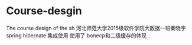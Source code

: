 # Course-desgin
The course design of the sh
河北师范大学2015级软件学院大数据一班秦晓宇 spring hibernate 集成使用 使用了 bonecp和二级缓存的体现
